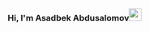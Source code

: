 <h3>Hi, I'm Asadbek Abdusalomov<img src="https://media4.giphy.com/media/w1OBpBd7kJqHrJnJ13/giphy.gif?cid=ecf05e47jmje9pjg06m8caxzg5t33r198cjr1wuny1nsbmvb&rid=giphy.gif&ct=s" width="25px"><h3>
